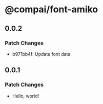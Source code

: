 # @compai/font-amiko

## 0.0.2

### Patch Changes

- b971bb4f: Update font data

## 0.0.1

### Patch Changes

- Hello, world!
